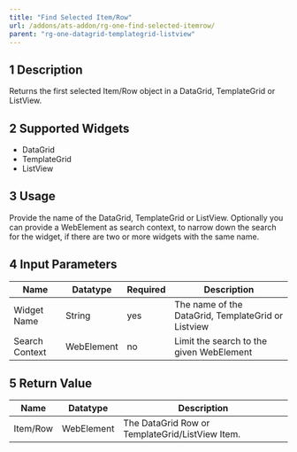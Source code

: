 ```yaml
---
title: "Find Selected Item/Row"
url: /addons/ats-addon/rg-one-find-selected-itemrow/
parent: "rg-one-datagrid-templategrid-listview"
---
```


## 1 Description

Returns the first selected Item/Row object in a DataGrid, TemplateGrid or ListView.

## 2 Supported Widgets

* DataGrid
* TemplateGrid
* ListView

## 3 Usage

Provide the name of the DataGrid, TemplateGrid or ListView.
Optionally you can provide a WebElement as search context, to narrow down the search for the widget, if there are two or more widgets with the same name.

## 4 Input Parameters

Name | Datatype | Required | Description
--- | --- | --- | ---
Widget Name | String | yes | The name of the DataGrid, TemplateGrid or Listview
Search Context | WebElement | no |Limit the search to the given WebElement

## 5 Return Value

Name | Datatype | Description
---- | --------- | ---------------
Item/Row | WebElement | The DataGrid Row or TemplateGrid/ListView Item.
